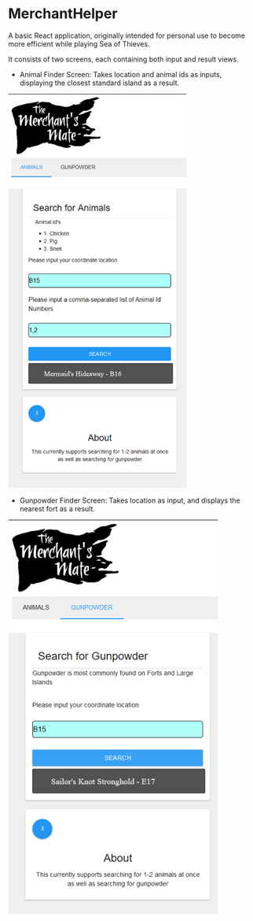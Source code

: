 # MerchantHelper

A basic React application, originally intended for personal use to become more efficient while playing Sea of Thieves.

It consists of two screens, each containing both input and result views.

- Animal Finder Screen: Takes location and animal ids as inputs, displaying the closest standard island as a result.

<img src="./ShowcaseImages/MerchantsMate1.png" height="800">

- Gunpowder Finder Screen: Takes location as input, and displays the nearest fort as a result.

<img src="./ShowcaseImages/MerchantsMate2.png" height="800">